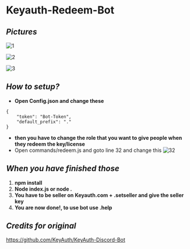 # Keyauth-Redeem-Bot

## ***Pictures***

![1](https://github.com/mazk5145/imgs/blob/main/lataa1.png?raw=true) 

![2](https://github.com/mazk5145/imgs/blob/main/lataa2.png?raw=true) 

![3](https://github.com/mazk5145/imgs/blob/main/lataa3.png?raw=true)


## ***How to setup?***

- **Open Config.json and change these**

```
{
    "token": "Bot-Token",
    "default_prefix": "."
}

```

- **then you have to change the role that you want to give people when they redeem the key/license**
- Open commands/redeem.js and goto line 32 and change this
![32](https://github.com/mazk5145/imgs/blob/main/lataa4.png?raw=true) 

## ***When you have finished those***

1. **npm install**
2. **Node index.js or node .**
3. **You have to be seller on Keyauth.com + .setseller and give the seller key**
4. **You are now done!, to use bot use .help**


## ***Credits for original***

https://github.com/KeyAuth/KeyAuth-Discord-Bot

